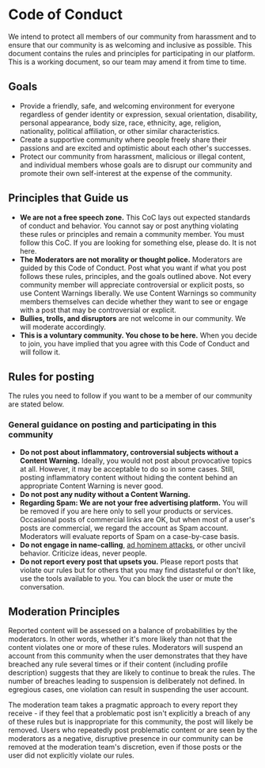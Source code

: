 # Code of Conduct
We intend to protect all members of our community from harassment and to ensure that our community is as welcoming and inclusive as possible. This document contains the rules and principles for participating in our platform. This is a working document, so our team may amend it from time to time.

## Goals
- Provide a friendly, safe, and welcoming environment for everyone regardless of gender identity or expression, sexual orientation, disability, personal appearance, body size, race, ethnicity, age, religion, nationality, political affiliation, or other similar characteristics.
- Create a supportive community where people freely share their passions and are excited and optimistic about each other's successes.
- Protect our community from harassment, malicious or illegal content, and individual members whose goals are to disrupt our community and promote their own self-interest at the expense of the community.

## Principles that Guide us
- **We are not a free speech zone.** This CoC lays out expected standards of conduct and behavior. You cannot say or post anything violating these rules or principles and remain a community member. You must follow this CoC. If you are looking for something else, please do. It is not here.
- **The Moderators are not morality or thought police.** Moderators are guided by this Code of Conduct. Post what you want if what you post follows these rules, principles, and the goals outlined above. Not every community member will appreciate controversial or explicit posts, so use Content Warnings liberally. We use Content Warnings so community members themselves can decide whether they want to see or engage with a post that may be controversial or explicit.
- **Bullies, trolls, and disruptors** are not welcome in our community. We will moderate accordingly.
- **This is a voluntary community. You chose to be here.** When you decide to join, you have implied that you agree with this Code of Conduct and will follow it.

## Rules for posting
The rules you need to follow if you want to be a member of our community are stated below.

### General guidance on posting and participating in this community
- **Do not post about inflammatory, controversial subjects without a Content Warning.** Ideally, you would not post about provocative topics at all. However, it may be acceptable to do so in some cases. Still, posting inflammatory content without hiding the content behind an appropriate Content Warning is never good.
- **Do not post any nudity without a Content Warning.**
- **Regarding Spam: We are not your free advertising platform.** You will be removed if you are here only to sell your products or services. Occasional posts of commercial links are OK, but when most of a user's posts are commercial, we regard the account as Spam account. Moderators will evaluate reports of Spam on a case-by-case basis.
- **Do not engage in name-calling**, [ad hominem attacks](https://www.urbandictionary.com/define.php?term=Ad%20hominem), or other uncivil behavior. Criticize ideas, never people.
- **Do not report every post that upsets you.** Please report posts that violate our rules but for others that you may find distasteful or don't like, use the tools available to you. You can block the user or mute the conversation.

## Moderation Principles
Reported content will be assessed on a balance of probabilities by the moderators. In other words, whether it's more likely than not that the content violates one or more of these rules. Moderators will suspend an account from this community when the user demonstrates that they have breached any rule several times or if their content (including profile description) suggests that they are likely to continue to break the rules. The number of breaches leading to suspension is deliberately not defined. In egregious cases, one violation can result in suspending the user account.

The moderation team takes a pragmatic approach to every report they receive - if they feel that a problematic post isn't explicitly a breach of any of these rules but is inappropriate for this community, the post will likely be removed. Users who repeatedly post problematic content or are seen by the moderators as a negative, disruptive presence in our community can be removed at the moderation team's discretion, even if those posts or the user did not explicitly violate our rules.
